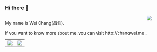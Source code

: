 ### Hi there 👋

<main style="float: left;">
  <p>My name is Wei Chang(昌维).</p>
  <p>If you want to know more about me, you can visit <a href="http://changwei.me" target="_blank">http://changwei.me</a> .</p>
</main>

![](https://komarev.com/ghpvc/?username=cw1997)

<table align="center">
<tr>
  <td>
    <img src="https://github-readme-stats.vercel.app/api?username=cw1997&show_icons=true&count_private=true" />
  </td>
  <td>
    <img src="https://github-readme-stats.vercel.app/api/top-langs/?username=cw1997&layout=compact" />
  </td>
</tr>



<!--
**cw1997/cw1997** is a ✨ _special_ ✨ repository because its `README.md` (this file) appears on your GitHub profile.

Here are some ideas to get you started:

- 🔭 I’m currently working on ...
- 🌱 I’m currently learning ...
- 👯 I’m looking to collaborate on ...
- 🤔 I’m looking for help with ...
- 💬 Ask me about ...
- 📫 How to reach me: ...
- 😄 Pronouns: ...
- ⚡ Fun fact: ...
-->
